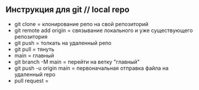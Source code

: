 ## Инструкция для git // local repo
+ git clone <path> = клонирование репо на свой репозиторий
+ git remote add origin <path> = связывание локального и уже существующего репозитория
+ git push = толкать на удаленный репо
+ git pull = тянуть
+ main = главный
+ git branch -M main = перейти на ветку "главный"
+ git push -u origin main = первоначальная отправка файла на удаленный repo
+ pull request = 
